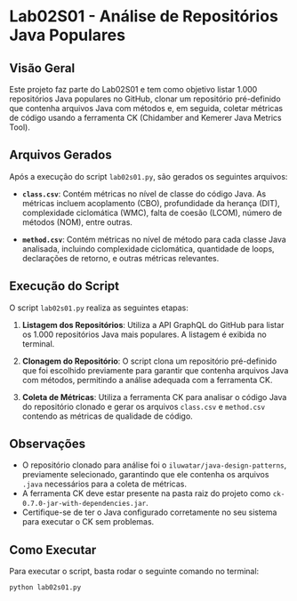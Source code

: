 # Lab02S01 - Análise de Repositórios Java Populares

## Visão Geral

Este projeto faz parte do Lab02S01 e tem como objetivo listar 1.000 repositórios Java populares no GitHub, clonar um repositório pré-definido que contenha arquivos Java com métodos e, em seguida, coletar métricas de código usando a ferramenta CK (Chidamber and Kemerer Java Metrics Tool).

## Arquivos Gerados

Após a execução do script `lab02s01.py`, são gerados os seguintes arquivos:

- **`class.csv`**: Contém métricas no nível de classe do código Java. As métricas incluem acoplamento (CBO), profundidade da herança (DIT), complexidade ciclomática (WMC), falta de coesão (LCOM), número de métodos (NOM), entre outras.
  
- **`method.csv`**: Contém métricas no nível de método para cada classe Java analisada, incluindo complexidade ciclomática, quantidade de loops, declarações de retorno, e outras métricas relevantes.

## Execução do Script

O script `lab02s01.py` realiza as seguintes etapas:

1. **Listagem dos Repositórios**: Utiliza a API GraphQL do GitHub para listar os 1.000 repositórios Java mais populares. A listagem é exibida no terminal.

2. **Clonagem do Repositório**: O script clona um repositório pré-definido que foi escolhido previamente para garantir que contenha arquivos Java com métodos, permitindo a análise adequada com a ferramenta CK.

3. **Coleta de Métricas**: Utiliza a ferramenta CK para analisar o código Java do repositório clonado e gerar os arquivos `class.csv` e `method.csv` contendo as métricas de qualidade de código.

## Observações

- O repositório clonado para análise foi o `iluwatar/java-design-patterns`, previamente selecionado, garantindo que ele contenha os arquivos `.java` necessários para a coleta de métricas.
- A ferramenta CK deve estar presente na pasta raiz do projeto como `ck-0.7.0-jar-with-dependencies.jar`.
- Certifique-se de ter o Java configurado corretamente no seu sistema para executar o CK sem problemas.

## Como Executar

Para executar o script, basta rodar o seguinte comando no terminal:

```bash
python lab02s01.py
